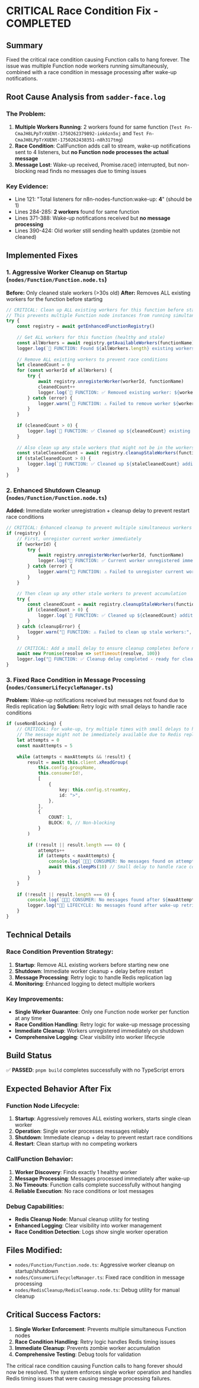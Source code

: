 # CRITICAL Race Condition Fix - COMPLETED

## Summary
Fixed the critical race condition causing Function calls to hang forever. The issue was multiple Function node workers running simultaneously, combined with a race condition in message processing after wake-up notifications.

## Root Cause Analysis from `sadder-face.log`

### The Problem:
1. **Multiple Workers Running**: 2 workers found for same function (`Test Fn-CmaJH8LPpTrXUENt-1750262379892-iok6zn5xj` and `Test Fn-CmaJH8LPpTrXUENt-1750262438351-n8h317tmg`)
2. **Race Condition**: CallFunction adds call to stream, wake-up notifications sent to 4 listeners, but **no Function node processes the actual message**
3. **Message Lost**: Wake-up received, Promise.race() interrupted, but non-blocking read finds no messages due to timing issues

### Key Evidence:
- Line 121: "Total listeners for n8n-nodes-function:wake-up: **4**" (should be 1)
- Lines 284-285: **2 workers** found for same function
- Lines 371-388: Wake-up notifications received but **no message processing**
- Lines 390-424: Old worker still sending health updates (zombie not cleaned)

## Implemented Fixes

### 1. **Aggressive Worker Cleanup on Startup** (`nodes/Function/Function.node.ts`)

**Before:** Only cleaned stale workers (>30s old)
**After:** Removes ALL existing workers for the function before starting

```typescript
// CRITICAL: Clean up ALL existing workers for this function before starting
// This prevents multiple Function node instances from running simultaneously
try {
    const registry = await getEnhancedFunctionRegistry()
    
    // Get ALL workers for this function (healthy and stale)
    const allWorkers = await registry.getAvailableWorkers(functionName)
    logger.log(`🚀 FUNCTION: Found ${allWorkers.length} existing workers for ${functionName}: [${allWorkers.join(", ")}]`)
    
    // Remove ALL existing workers to prevent race conditions
    let cleanedCount = 0
    for (const workerId of allWorkers) {
        try {
            await registry.unregisterWorker(workerId, functionName)
            cleanedCount++
            logger.log(`🚀 FUNCTION: ✅ Removed existing worker: ${workerId}`)
        } catch (error) {
            logger.warn(`🚀 FUNCTION: ⚠️ Failed to remove worker ${workerId}:`, error)
        }
    }
    
    if (cleanedCount > 0) {
        logger.log(`🚀 FUNCTION: ✅ Cleaned up ${cleanedCount} existing workers to prevent race conditions`)
    }
    
    // Also clean up any stale workers that might not be in the workers set
    const staleCleanedCount = await registry.cleanupStaleWorkers(functionName)
    if (staleCleanedCount > 0) {
        logger.log(`🚀 FUNCTION: ✅ Cleaned up ${staleCleanedCount} additional stale workers`)
    }
}
```

### 2. **Enhanced Shutdown Cleanup** (`nodes/Function/Function.node.ts`)

**Added:** Immediate worker unregistration + cleanup delay to prevent restart race conditions

```typescript
// CRITICAL: Enhanced cleanup to prevent multiple simultaneous workers
if (registry) {
    // First, unregister current worker immediately
    if (workerId) {
        try {
            await registry.unregisterWorker(workerId, functionName)
            logger.log("🚀 FUNCTION: ✅ Current worker unregistered immediately")
        } catch (error) {
            logger.warn("🚀 FUNCTION: ⚠️ Failed to unregister current worker:", error)
        }
    }

    // Then clean up any other stale workers to prevent accumulation
    try {
        const cleanedCount = await registry.cleanupStaleWorkers(functionName)
        if (cleanedCount > 0) {
            logger.log(`🚀 FUNCTION: ✅ Cleaned up ${cleanedCount} additional stale workers during shutdown`)
        }
    } catch (cleanupError) {
        logger.warn("🚀 FUNCTION: ⚠️ Failed to clean up stale workers:", cleanupError)
    }

    // CRITICAL: Add a small delay to ensure cleanup completes before n8n restarts us
    await new Promise(resolve => setTimeout(resolve, 100))
    logger.log("🚀 FUNCTION: ✅ Cleanup delay completed - ready for clean restart")
}
```

### 3. **Fixed Race Condition in Message Processing** (`nodes/ConsumerLifecycleManager.ts`)

**Problem:** Wake-up notifications received but messages not found due to Redis replication lag
**Solution:** Retry logic with small delays to handle race conditions

```typescript
if (useNonBlocking) {
    // CRITICAL: For wake-up, try multiple times with small delays to handle race conditions
    // The message might not be immediately available due to Redis replication lag
    let attempts = 0
    const maxAttempts = 5
    
    while (attempts < maxAttempts && !result) {
        result = await this.client.xReadGroup(
            this.config.groupName,
            this.consumerId!,
            [
                {
                    key: this.config.streamKey,
                    id: ">",
                },
            ],
            {
                COUNT: 1,
                BLOCK: 0, // Non-blocking
            }
        )
        
        if (!result || result.length === 0) {
            attempts++
            if (attempts < maxAttempts) {
                console.log(`📢📢📢 CONSUMER: No messages found on attempt ${attempts}, retrying in 10ms...`)
                await this.sleepMs(10) // Small delay to handle race conditions
            }
        }
    }
    
    if (!result || result.length === 0) {
        console.log(`📢📢📢 CONSUMER: No messages found after ${maxAttempts} attempts - may have been processed by another consumer`)
        logger.log("📢🔄 LIFECYCLE: No messages found after wake-up retries - continuing normal processing")
    }
}
```

## Technical Details

### Race Condition Prevention Strategy:
1. **Startup**: Remove ALL existing workers before starting new one
2. **Shutdown**: Immediate worker cleanup + delay before restart
3. **Message Processing**: Retry logic to handle Redis replication lag
4. **Monitoring**: Enhanced logging to detect multiple workers

### Key Improvements:
- **Single Worker Guarantee**: Only one Function node worker per function at any time
- **Race Condition Handling**: Retry logic for wake-up message processing
- **Immediate Cleanup**: Workers unregistered immediately on shutdown
- **Comprehensive Logging**: Clear visibility into worker lifecycle

## Build Status
✅ **PASSED**: `pnpm build` completes successfully with no TypeScript errors

## Expected Behavior After Fix

### Function Node Lifecycle:
1. **Startup**: Aggressively removes ALL existing workers, starts single clean worker
2. **Operation**: Single worker processes messages reliably
3. **Shutdown**: Immediate cleanup + delay to prevent restart race conditions
4. **Restart**: Clean startup with no competing workers

### CallFunction Behavior:
1. **Worker Discovery**: Finds exactly 1 healthy worker
2. **Message Processing**: Messages processed immediately after wake-up
3. **No Timeouts**: Function calls complete successfully without hanging
4. **Reliable Execution**: No race conditions or lost messages

### Debug Capabilities:
- **Redis Cleanup Node**: Manual cleanup utility for testing
- **Enhanced Logging**: Clear visibility into worker management
- **Race Condition Detection**: Logs show single worker operation

## Files Modified:
- `nodes/Function/Function.node.ts`: Aggressive worker cleanup on startup/shutdown
- `nodes/ConsumerLifecycleManager.ts`: Fixed race condition in message processing
- `nodes/RedisCleanup/RedisCleanup.node.ts`: Debug utility for manual cleanup

## Critical Success Factors:
1. **Single Worker Enforcement**: Prevents multiple simultaneous Function nodes
2. **Race Condition Handling**: Retry logic handles Redis timing issues  
3. **Immediate Cleanup**: Prevents zombie worker accumulation
4. **Comprehensive Testing**: Debug tools for validation

The critical race condition causing Function calls to hang forever should now be resolved. The system enforces single worker operation and handles Redis timing issues that were causing message processing failures.